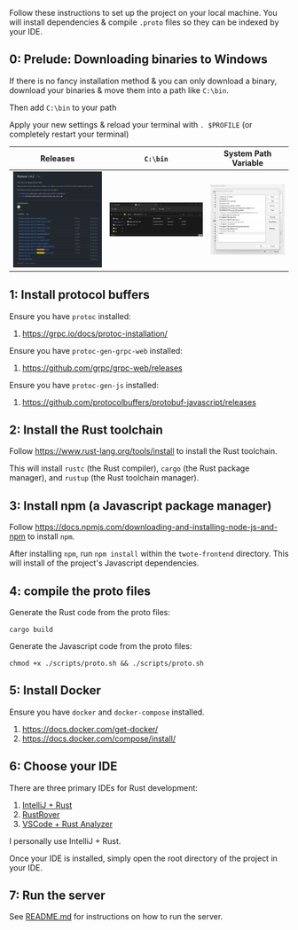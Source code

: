 Follow these instructions to set up the project on your local machine. You will install dependencies & compile `.proto`
files so they can be indexed by your IDE.

## 0: Prelude: Downloading binaries to Windows

If there is no fancy installation method & you can only download a binary, download your binaries & move them into a path like `C:\bin`.

Then add `C:\bin` to your path 

Apply your new settings & reload your terminal with `. $PROFILE` (or completely restart your terminal)

| Releases | `C:\bin`                | System Path Variable     |
|----------|---------------------|--------------------------|
| ![img_2.png](../resources/releases.png)         | ![img.png](../resources/bin.png) | ![img_1.png](../resources/env.png)  |


## 1: Install protocol buffers

Ensure you have `protoc` installed:

1. https://grpc.io/docs/protoc-installation/

Ensure you have `protoc-gen-grpc-web` installed:

1. https://github.com/grpc/grpc-web/releases

Ensure you have `protoc-gen-js` installed:

1. https://github.com/protocolbuffers/protobuf-javascript/releases

## 2: Install the Rust toolchain

Follow https://www.rust-lang.org/tools/install to install the Rust toolchain.

This will install `rustc` (the Rust compiler), `cargo` (the Rust package manager), and `rustup` (the Rust toolchain
manager).

## 3: Install npm (a Javascript package manager)

Follow https://docs.npmjs.com/downloading-and-installing-node-js-and-npm to install `npm`.

After installing `npm`, run `npm install` within the `twote-frontend` directory. This will install of the project's Javascript dependencies.

## 4: compile the proto files

Generate the Rust code from the proto files:

```
cargo build
```

Generate the Javascript code from the proto files:

```
chmod +x ./scripts/proto.sh && ./scripts/proto.sh
```

## 5: Install Docker

Ensure you have `docker` and `docker-compose` installed.

1. https://docs.docker.com/get-docker/
2. https://docs.docker.com/compose/install/

## 6: Choose your IDE

There are three primary IDEs for Rust development:
1. [IntelliJ + Rust](https://intellij-rust.github.io/)
2. [RustRover](https://www.jetbrains.com/rust/)
3. [VSCode + Rust Analyzer](https://rust-analyzer.github.io/)

I personally use IntelliJ + Rust.

Once your IDE is installed, simply open the root directory of the project in your IDE.

## 7: Run the server

See [README.md](../README.md#running-the-app) for instructions on how to run the server.